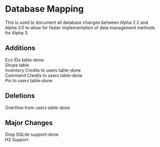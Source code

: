 Database Mapping
================

This is used to document all database changes between Alpha 2.2 and Alpha 3.0
to allow for faster implementation of data management methods for Alpha 3.

Additions
---------
Eco IDs table-done  
Shops table  
Inventory Credits to users table-done  
Command Credits to users table-done  
Pin to users table-done


Deletions
---------
Overflow from users table-done

Major Changes
-------------
Drop SQLite support-done  
H2 Support